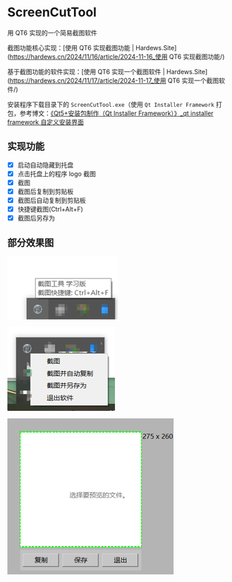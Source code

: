 # ScreenCutTool
用 QT6 实现的一个简易截图软件

截图功能核心实现：[使用 QT6 实现截图功能 | Hardews.Site](https://hardews.cn/2024/11/16/article/2024-11-16_使用 QT6 实现截图功能/)

基于截图功能的软件实现：[使用 QT6 实现一个截图软件 | Hardews.Site](https://hardews.cn/2024/11/17/article/2024-11-17_使用 QT6 实现一个截图软件/)

安装程序下载目录下的 `ScreenCutTool.exe`（使用 `Qt Installer Framework` 打包，参考博文：[《Qt5+安装包制作（Qt Installer Framework）》_qt installer framework 自定义安装界面](https://blog.csdn.net/mars_xiaolei/article/details/83825447)

## 实现功能

- [x] 启动自动隐藏到托盘
- [x] 点击托盘上的程序 logo 截图
- [x] 截图
- [x] 截图后复制到剪贴板
- [x] 截图后自动复制到剪贴板
- [x] 快捷键截图(Ctrl+Alt+F)
- [x] 截图后另存为

## 部分效果图

![image-20241117203954783](./img/image-20241117203954783.png)

![image-20241117204115968](./img/image-20241117204115968.png)

![image-20241117204211406](./img/image-20241117204211406.png)
